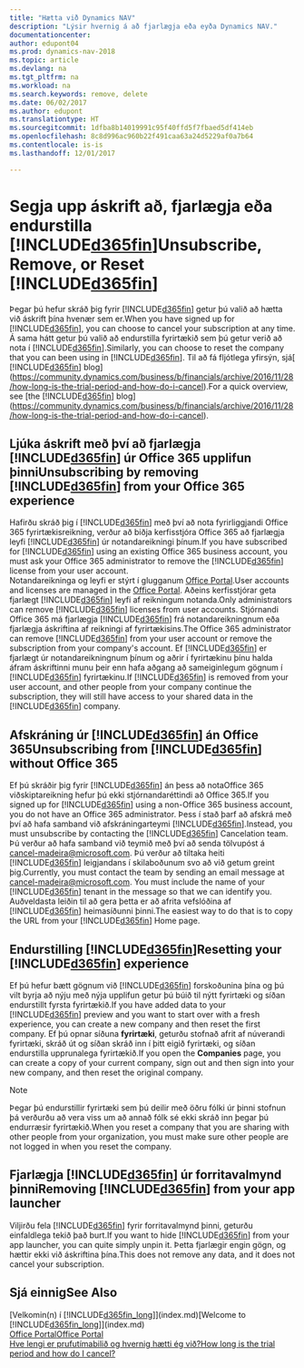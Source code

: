 ```yaml
---
title: "Hætta við Dynamics NAV"
description: "Lýsir hvernig á að fjarlægja eða eyða Dynamics NAV."
documentationcenter: 
author: edupont04
ms.prod: dynamics-nav-2018
ms.topic: article
ms.devlang: na
ms.tgt_pltfrm: na
ms.workload: na
ms.search.keywords: remove, delete
ms.date: 06/02/2017
ms.author: edupont
ms.translationtype: HT
ms.sourcegitcommit: 1dfba8b14019991c95f40ffd5f7fbaed5df414eb
ms.openlocfilehash: 8c8d996ac960b22f491caa63a24d5229af0a7b64
ms.contentlocale: is-is
ms.lasthandoff: 12/01/2017

---
```

# <a name="unsubscribe-remove-or-reset-included365finincludesd365finmdmd"></a><span data-ttu-id="0ed16-103">Segja upp áskrift að, fjarlægja eða endurstilla [!INCLUDE[d365fin](includes/d365fin_md.md)]</span><span class="sxs-lookup"><span data-stu-id="0ed16-103">Unsubscribe, Remove, or Reset [!INCLUDE[d365fin](includes/d365fin_md.md)]</span></span>
<span data-ttu-id="0ed16-104">Þegar þú hefur skráð þig fyrir [!INCLUDE[d365fin](includes/d365fin_md.md)] getur þú valið að hætta við áskrift þína hvenær sem er.</span><span class="sxs-lookup"><span data-stu-id="0ed16-104">When you have signed up for [!INCLUDE[d365fin](includes/d365fin_md.md)], you can choose to cancel your subscription at any time.</span></span> <span data-ttu-id="0ed16-105">Á sama hátt getur þú valið að endurstilla fyrirtækið sem þú getur verið að nota í [!INCLUDE[d365fin](includes/d365fin_md.md)].</span><span class="sxs-lookup"><span data-stu-id="0ed16-105">Similarly, you can choose to reset the company that you can been using in [!INCLUDE[d365fin](includes/d365fin_md.md)].</span></span> <span data-ttu-id="0ed16-106">Til að fá fljótlega yfirsýn, sjá[ [!INCLUDE[d365fin](includes/d365fin_md.md)] blog](https://community.dynamics.com/business/b/financials/archive/2016/11/28/how-long-is-the-trial-period-and-how-do-i-cancel).</span><span class="sxs-lookup"><span data-stu-id="0ed16-106">For a quick overview, see [the [!INCLUDE[d365fin](includes/d365fin_md.md)] blog](https://community.dynamics.com/business/b/financials/archive/2016/11/28/how-long-is-the-trial-period-and-how-do-i-cancel).</span></span>  

## <a name="unsubscribing-by-removing-included365finincludesd365finmdmd-from-your-office-365-experience"></a><span data-ttu-id="0ed16-107">Ljúka áskrift með því að fjarlægja [!INCLUDE[d365fin](includes/d365fin_md.md)] úr Office 365 upplifun þinni</span><span class="sxs-lookup"><span data-stu-id="0ed16-107">Unsubscribing by removing [!INCLUDE[d365fin](includes/d365fin_md.md)] from your Office 365 experience</span></span>
<span data-ttu-id="0ed16-108">Hafirðu skráð þig í [!INCLUDE[d365fin](includes/d365fin_md.md)] með því að nota fyrirliggjandi Office 365 fyrirtækisreikning, verður að biðja kerfisstjóra Office 365 að fjarlægja leyfi [!INCLUDE[d365fin](includes/d365fin_md.md)] úr notandareikningi þínum.</span><span class="sxs-lookup"><span data-stu-id="0ed16-108">If you have subscribed for [!INCLUDE[d365fin](includes/d365fin_md.md)] using an existing Office 365 business account, you must ask your Office 365 administrator to remove the [!INCLUDE[d365fin](includes/d365fin_md.md)] license from your user account.</span></span>  
<span data-ttu-id="0ed16-109">Notandareikninga og leyfi er stýrt í glugganum [Office Portal](https://portal.office.com).</span><span class="sxs-lookup"><span data-stu-id="0ed16-109">User accounts and licenses are managed in the [Office Portal](https://portal.office.com).</span></span> <span data-ttu-id="0ed16-110">Aðeins kerfisstjórar geta fjarlægt [!INCLUDE[d365fin](includes/d365fin_md.md)] leyfi  af reikningum notanda.</span><span class="sxs-lookup"><span data-stu-id="0ed16-110">Only administrators can remove [!INCLUDE[d365fin](includes/d365fin_md.md)] licenses from user accounts.</span></span> <span data-ttu-id="0ed16-111">Stjórnandi Office 365 má fjarlægja [!INCLUDE[d365fin](includes/d365fin_md.md)] frá notandareikningnum eða fjarlægja áskriftina af reikningi af fyrirtækisins.</span><span class="sxs-lookup"><span data-stu-id="0ed16-111">The Office 365 administrator can remove [!INCLUDE[d365fin](includes/d365fin_md.md)] from your user account or remove the subscription from your company's account.</span></span> <span data-ttu-id="0ed16-112">Ef [!INCLUDE[d365fin](includes/d365fin_md.md)] er fjarlægt úr notandareikningnum þínum og aðrir í fyrirtækinu þínu halda áfram áskriftinni munu þeir enn hafa aðgang að sameiginlegum gögnum í [!INCLUDE[d365fin](includes/d365fin_md.md)] fyrirtækinu.</span><span class="sxs-lookup"><span data-stu-id="0ed16-112">If [!INCLUDE[d365fin](includes/d365fin_md.md)] is removed from your user account, and other people from your company continue the subscription, they will still have access to your shared data in the [!INCLUDE[d365fin](includes/d365fin_md.md)] company.</span></span>  

## <a name="unsubscribing-from-included365finincludesd365finmdmd-without-office-365"></a><span data-ttu-id="0ed16-113">Afskráning úr [!INCLUDE[d365fin](includes/d365fin_md.md)] án Office 365</span><span class="sxs-lookup"><span data-stu-id="0ed16-113">Unsubscribing from [!INCLUDE[d365fin](includes/d365fin_md.md)] without Office 365</span></span>
<span data-ttu-id="0ed16-114">Ef þú skráðir þig fyrir [!INCLUDE[d365fin](includes/d365fin_md.md)] án þess að notaOffice 365 viðskiptareikning hefur þú ekki stjórnandaréttindi að Office 365.</span><span class="sxs-lookup"><span data-stu-id="0ed16-114">If you signed up for [!INCLUDE[d365fin](includes/d365fin_md.md)] using a non-Office 365 business account, you do not have an Office 365 administrator.</span></span> <span data-ttu-id="0ed16-115">Þess í stað þarf að afskrá með því að hafa samband við afskráningarteymi [!INCLUDE[d365fin](includes/d365fin_md.md)].</span><span class="sxs-lookup"><span data-stu-id="0ed16-115">Instead, you must unsubscribe by contacting the [!INCLUDE[d365fin](includes/d365fin_md.md)] Cancelation team.</span></span> <span data-ttu-id="0ed16-116">Þú verður að hafa samband við teymið með því að senda tölvupóst á cancel-madeira@microsoft.com. Þú verður að tiltaka heiti [!INCLUDE[d365fin](includes/d365fin_md.md)] leigjandans í skilaboðunum svo að við getum greint þig.</span><span class="sxs-lookup"><span data-stu-id="0ed16-116">Currently, you must contact the team by sending an email message at cancel-madeira@microsoft.com. You must include the name of your [!INCLUDE[d365fin](includes/d365fin_md.md)] tenant in the message so that we can identify you.</span></span> <span data-ttu-id="0ed16-117">Auðveldasta leiðin til að gera þetta er að afrita vefslóðina af [!INCLUDE[d365fin](includes/d365fin_md.md)] heimasíðunni þinni.</span><span class="sxs-lookup"><span data-stu-id="0ed16-117">The easiest way to do that is to copy the URL from your [!INCLUDE[d365fin](includes/d365fin_md.md)] Home page.</span></span>  

## <a name="resetting-your-included365finincludesd365finmdmd-experience"></a><span data-ttu-id="0ed16-118">Endurstilling [!INCLUDE[d365fin](includes/d365fin_md.md)]</span><span class="sxs-lookup"><span data-stu-id="0ed16-118">Resetting your [!INCLUDE[d365fin](includes/d365fin_md.md)] experience</span></span>
<span data-ttu-id="0ed16-119">Ef þú hefur bætt gögnum við [!INCLUDE[d365fin](includes/d365fin_md.md)] forskoðunina þína og þú vilt byrja að nýju með nýja upplifun getur þú búið til nýtt fyrirtæki og síðan endurstillt fyrsta fyrirtækið.</span><span class="sxs-lookup"><span data-stu-id="0ed16-119">If you have added data to your [!INCLUDE[d365fin](includes/d365fin_md.md)] preview and you want to start over with a fresh experience, you can create a new company and then reset the first company.</span></span> <span data-ttu-id="0ed16-120">Ef þú opnar síðuna **fyrirtæki**, geturðu stofnað afrit af núverandi fyrirtæki, skráð út og síðan skráð inn í þitt eigið fyrirtæki, og síðan endurstilla upprunalega fyrirtækið.</span><span class="sxs-lookup"><span data-stu-id="0ed16-120">If you open the **Companies** page, you can create a copy of your current company, sign out and then sign into your new company, and then reset the original company.</span></span>  
> [!NOTE]  
>   <span data-ttu-id="0ed16-121">Þegar þú endurstillir fyrirtæki sem þú deilir með öðru fólki úr þinni stofnun þá verðurðu að vera viss um að annað fólk sé ekki skráð inn þegar þú endurræsir fyrirtækið.</span><span class="sxs-lookup"><span data-stu-id="0ed16-121">When you reset a company that you are sharing with other people from your organization, you must make sure other people are not logged in when you reset the company.</span></span>  

## <a name="removing-included365finincludesd365finmdmd-from-your-app-launcher"></a><span data-ttu-id="0ed16-122">Fjarlægja [!INCLUDE[d365fin](includes/d365fin_md.md)] úr forritavalmynd þinni</span><span class="sxs-lookup"><span data-stu-id="0ed16-122">Removing [!INCLUDE[d365fin](includes/d365fin_md.md)] from your app launcher</span></span>
<span data-ttu-id="0ed16-123">Viljirðu fela [!INCLUDE[d365fin](includes/d365fin_md.md)] fyrir forritavalmynd þinni, geturðu einfaldlega tekið það burt.</span><span class="sxs-lookup"><span data-stu-id="0ed16-123">If you want to hide [!INCLUDE[d365fin](includes/d365fin_md.md)] from your app launcher, you can quite simply unpin it.</span></span> <span data-ttu-id="0ed16-124">Þetta fjarlægir engin gögn, og hættir ekki við áskriftina þína.</span><span class="sxs-lookup"><span data-stu-id="0ed16-124">This does not remove any data, and it does not cancel your subscription.</span></span>  

## <a name="see-also"></a><span data-ttu-id="0ed16-125">Sjá einnig</span><span class="sxs-lookup"><span data-stu-id="0ed16-125">See Also</span></span>
<span data-ttu-id="0ed16-126">[Velkomin(n) í [!INCLUDE[d365fin_long](includes/d365fin_long_md.md)]](index.md)</span><span class="sxs-lookup"><span data-stu-id="0ed16-126">[Welcome to [!INCLUDE[d365fin_long](includes/d365fin_long_md.md)]](index.md)</span></span>  
[<span data-ttu-id="0ed16-127">Office Portal</span><span class="sxs-lookup"><span data-stu-id="0ed16-127">Office Portal</span></span>](https://portal.office.com)  
[<span data-ttu-id="0ed16-128">Hve lengi er prufutímabilið og hvernig hætti ég við?</span><span class="sxs-lookup"><span data-stu-id="0ed16-128">How long is the trial period and how do I cancel?</span></span>](https://community.dynamics.com/business/b/financials/archive/2016/11/28/how-long-is-the-trial-period-and-how-do-i-cancel)  

